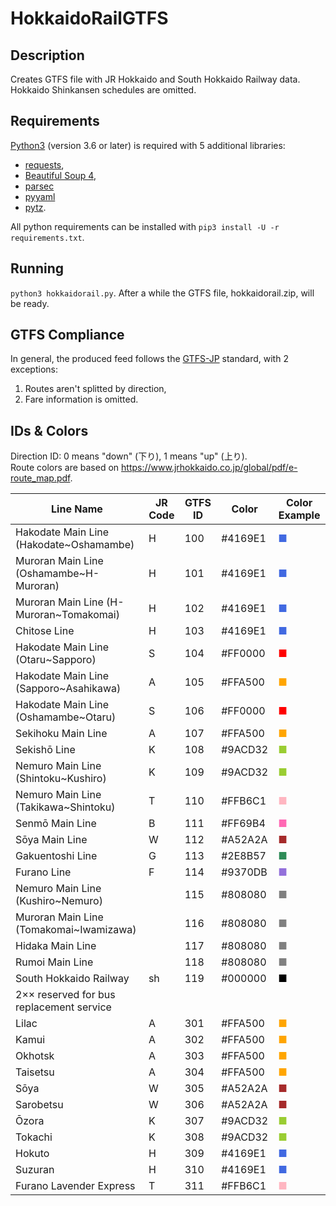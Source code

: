 # HokkaidoRailGTFS

## Description
Creates GTFS file with JR Hokkaido and South Hokkaido Railway data.
Hokkaido Shinkansen schedules are omitted.


## Requirements
[Python3](https://www.python.org) (version 3.6 or later) is required with 5 additional libraries:
- [requests](https://pypi.org/project/requests/),
- [Beautiful Soup 4](https://pypi.org/project/beautifulsoup4/),
- [parsec](https://pypi.org/project/parsec/)
- [pyyaml](https://pypi.org/project/PyYAML/)
- [pytz](https://pypi.org/project/pytz/).

All python requirements can be installed with `pip3 install -U -r requirements.txt`.


## Running
`python3 hokkaidorail.py`. After a while the GTFS file, hokkaidorail.zip, will be ready.


## GTFS Compliance
In general, the produced feed follows the [GTFS-JP](https://www.gtfs.jp/developpers-guide/format-reference.html) standard, with 2 exceptions:
1. Routes aren't splitted by direction,
2. Fare information is omitted.


## IDs & Colors

Direction ID: 0 means "down" (下り), 1 means "up" (上り).  
Route colors are based on <https://www.jrhokkaido.co.jp/global/pdf/e-route_map.pdf>.


| Line Name                          | JR Code | GTFS ID | Color | Color Example                            |
|-----------------------------------------|----|-----|---------|--------------------------------------------|
| Hakodate Main Line (Hakodate~Oshamambe) | H  | 100 | #4169E1 | <span style="color: royalblue;">■</span>   |
| Muroran Main Line (Oshamambe~H-Muroran) | H  | 101 | #4169E1 | <span style="color:royalblue;">■</span>    |
| Muroran Main Line (H-Muroran~Tomakomai) | H  | 102 | #4169E1 | <span style="color:royalblue;">■</span>    |
| Chitose Line                            | H  | 103 | #4169E1 | <span style="color:royalblue;">■</span>    |
| Hakodate Main Line (Otaru~Sapporo)      | S  | 104 | #FF0000 | <span style="color:red;">■</span>          |
| Hakodate Main Line (Sapporo~Asahikawa)  | A  | 105 | #FFA500 | <span style="color:orange;">■</span>       |
| Hakodate Main Line (Oshamambe~Otaru)    | S  | 106 | #FF0000 | <span style="color:red;">■</span>          |
| Sekihoku Main Line                      | A  | 107 | #FFA500 | <span style="color:orange;">■</span>       |
| Sekishō Line                            | K  | 108 | #9ACD32 | <span style="color:yellowgreen;">■</span>  |
| Nemuro Main Line (Shintoku~Kushiro)     | K  | 109 | #9ACD32 | <span style="color:yellowgreen;">■</span>  |
| Nemuro Main Line (Takikawa~Shintoku)    | T  | 110 | #FFB6C1 | <span style="color:lightpink;">■</span>    |
| Senmō Main Line                         | B  | 111 | #FF69B4 | <span style="color:hotpink;">■</span>      |
| Sōya Main Line                          | W  | 112 | #A52A2A | <span style="color:brown;">■</span>        |
| Gakuentoshi Line                        | G  | 113 | #2E8B57 | <span style="color:seagreen;">■</span>     |
| Furano Line                             | F  | 114 | #9370DB | <span style="color:mediumpurple;">■</span> |
| Nemuro Main Line (Kushiro~Nemuro)       |    | 115 | #808080 | <span style="color:grey;">■</span>         |
| Muroran Main Line (Tomakomai~Iwamizawa) |    | 116 | #808080 | <span style="color:grey;">■</span>         |
| Hidaka Main Line                        |    | 117 | #808080 | <span style="color:grey;">■</span>         |
| Rumoi Main Line                         |    | 118 | #808080 | <span style="color:grey;">■</span>         |
| South Hokkaido Railway                  | sh | 119 | #000000 | <span style="color:black;">■</span>        |
| 2×× reserved for bus replacement service|    |     |         |                                            |
| Lilac                                   | A  | 301 | #FFA500 | <span style="color:orange;">■</span>       |
| Kamui                                   | A  | 302 | #FFA500 | <span style="color:orange;">■</span>       |
| Okhotsk                                 | A  | 303 | #FFA500 | <span style="color:orange;">■</span>       |
| Taisetsu                                | A  | 304 | #FFA500 | <span style="color:orange;">■</span>       |
| Sōya                                    | W  | 305 | #A52A2A | <span style="color:brown;">■</span>        |
| Sarobetsu                               | W  | 306 | #A52A2A | <span style="color:brown;">■</span>        |
| Ōzora                                   | K  | 307 | #9ACD32 | <span style="color:yellowgreen;">■</span>  |
| Tokachi                                 | K  | 308 | #9ACD32 | <span style="color:yellowgreen;">■</span>  |
| Hokuto                                  | H  | 309 | #4169E1 | <span style="color:royalblue;">■</span>    |
| Suzuran                                 | H  | 310 | #4169E1 | <span style="color:royalblue;">■</span>    |
| Furano Lavender Express                 | T  | 311 | #FFB6C1 | <span style="color:lightpink;">■</span>    |
